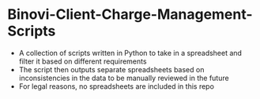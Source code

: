 # Binovi-Client-Charge-Management-Scripts
* A collection of scripts written in Python to take in a spreadsheet and filter it based on different requirements
* The script then outputs separate spreadsheets based on inconsistencies in the data to be manually reviewed in the future
* For legal reasons, no spreadsheets are included in this repo
